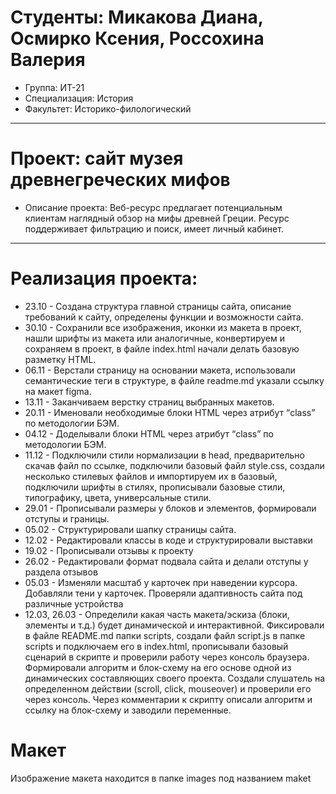 # Студенты: Микакова Диана, Осмирко Ксения, Россохина Валерия
- Группа: ИТ-21
- Специализация: История 
- Факультет: Историко-филологический 
---
# Проект: сайт музея древнегреческих мифов
- Описание проекта: Веб-ресурс предлагает потенциальным клиентам наглядный обзор на мифы древней Греции. Ресурс поддерживает фильтрацию и поиск, имеет личный кабинет.
---
# Реализация проекта:
- 23.10 - Создана структура главной страницы сайта, описание требований к сайту, определены функции и возможности сайта.
- 30.10 - Сохранили все изображения, иконки из макета в проект, нашли шрифты из макета или аналогичные, конвертируем и сохраняем в проект, в файле index.html начали делать базовую разметку HTML.
- 06.11 - Верстали страницу на основании макета, использовали семантические теги в структуре, в файле readme.md указали ссылку на макет figma.
- 13.11 - Заканчиваем верстку страниц выбранных макетов.
- 20.11 - Именовали необходимые блоки HTML через атрибут “class” по методологии БЭМ.
- 04.12 - Доделывали блоки HTML через атрибут “class” по методологии БЭМ.
- 11.12 - Подключили стили нормализации в head, предварительно скачав файл по ссылке, подключили базовый файл style.css, создали несколько стилевых файлов и импортируем их в базовый, подключили шрифты в стилях, прописывали базовые стили, типографику, цвета, универсальные стили.
- 29.01 - Прописывали размеры у блоков и элементов, формировали отступы и границы.
- 05.02 - Структурировали шапку страницы сайта.
- 12.02 - Редактировали классы в коде и структурировали выставки
- 19.02 - Прописывали отзывы к проекту
- 26.02 - Редактировали формат подвала сайта и делали отступы у раздела отзывов
- 05.03 - Изменяли масштаб у карточек при наведении курсора. Добавляли тени у карточек. Проверяли адаптивность сайта под различные устройства
- 12.03, 26.03 - Определили какая часть макета/эскиза (блоки, элементы и т.д.) будет динамической и интерактивной. Фиксировали в файле README.md папки scripts, создали файл script.js в папке scripts и подключаем его в index.html, прописывали базовый сценарий в скрипте и проверили работу через консоль браузера. Формировали алгоритм и блок-схему на его основе одной из динамических составляющих своего проекта. Создали слушатель на определенном действии (scroll, click, mouseover) и проверили его через консоль. Через комментарии к скрипту описали алгоритм и ссылку на блок-схему и заводили переменные.

# Макет
Изображение макета находится в папке images под названием maket
